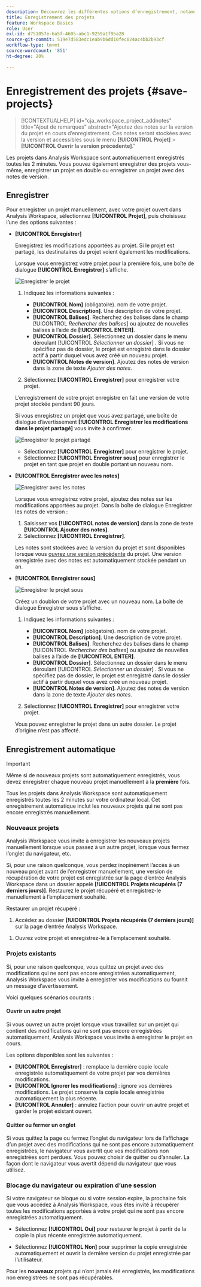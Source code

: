 ```yaml
---
description: Découvrez les différentes options d’enregistrement, notamment l’enregistrement automatique, l’enregistrement sous, l’enregistrement en tant que modèle et ouvrez les versions précédentes.
title: Enregistrement des projets
feature: Workspace Basics
role: User
exl-id: d751057e-6a5f-4605-abc1-9259a1f95a28
source-git-commit: 519e7d583edc1eab9b6dd10fec024ac4bb2b93cf
workflow-type: tm+mt
source-wordcount: '851'
ht-degree: 20%

---
```


# Enregistrement des projets {#save-projects}

<!-- markdownlint-disable MD034 -->

>[!CONTEXTUALHELP]
>id="cja_workspace_project_addnotes"
>title="Ajout de remarques"
>abstract="Ajoutez des notes sur la version du projet en cours d’enregistrement. Ces notes seront stockées avec la version et accessibles sous le menu **[!UICONTROL Projet]** > **[!UICONTROL Ouvrir la version précédente]**."

<!-- markdownlint-enable MD034 -->


Les projets dans Analysis Workspace sont automatiquement enregistrés toutes les 2 minutes. Vous pouvez également enregistrer des projets vous-même, enregistrer un projet en double ou enregistrer un projet avec des notes de version.

## Enregistrer

Pour enregistrer un projet manuellement, avec votre projet ouvert dans Analysis Workspace, sélectionnez **[!UICONTROL Projet]**, puis choisissez l’une des options suivantes :

* **[!UICONTROL Enregistrer]**

  Enregistrez les modifications apportées au projet. Si le projet est partagé, les destinataires du projet voient également les modifications.

  Lorsque vous enregistrez votre projet pour la première fois, une boîte de dialogue **[!UICONTROL Enregistrer]** s’affiche.

  ![Enregistrer le projet](assets/save-project.png)

   1. Indiquez les informations suivantes :

      * **[!UICONTROL Nom]** (obligatoire). nom de votre projet.
      * **[!UICONTROL Description]**. Une description de votre projet.
      * **[!UICONTROL Balises]**. Recherchez des balises dans le champ [!UICONTROL *Rechercher des balises*] ou ajoutez de nouvelles balises à l’aide de **[!UICONTROL ENTER]**.
      * **[!UICONTROL Dossier]**. Sélectionnez un dossier dans le menu déroulant [!UICONTROL *Sélectionner un dossier*] . Si vous ne spécifiez pas de dossier, le projet est enregistré dans le dossier actif à partir duquel vous avez créé un nouveau projet.
      * **[!UICONTROL Notes de version]**. Ajoutez des notes de version dans la zone de texte *Ajouter des notes*.

   1. Sélectionnez **[!UICONTROL Enregistrer]** pour enregistrer votre projet.

  L’enregistrement de votre projet enregistre en fait une version de votre projet stockée pendant 90 jours.

  Si vous enregistrez un projet que vous avez partagé, une boîte de dialogue d’avertissement **[!UICONTROL Enregistrer les modifications dans le projet partagé]** vous invite à confirmer.

  ![Enregistrer le projet partagé](assets/save-project-shared.png)

   * Sélectionnez **[!UICONTROL Enregistrer]** pour enregistrer le projet.
   * Sélectionnez **[!UICONTROL Enregistrer sous]** pour enregistrer le projet en tant que projet en double portant un nouveau nom.


* **[!UICONTROL Enregistrer avec les notes]**

  ![Enregistrer avec les notes](assets/save-version-notes.png)

  Lorsque vous enregistrez votre projet, ajoutez des notes sur les modifications apportées au projet. Dans la boîte de dialogue Enregistrer les notes de version :

   1. Saisissez vos **[!UICONTROL notes de version]** dans la zone de texte **[!UICONTROL Ajouter des notes]**.
   1. Sélectionnez **[!UICONTROL Enregistrer]**.

  Les notes sont stockées avec la version du projet et sont disponibles lorsque vous [ouvrez une version précédente](open-projects.md#open-previous-version) du projet. Une version enregistrée avec des notes est automatiquement stockée pendant un an.

* **[!UICONTROL Enregistrer sous]**

  ![Enregistrer le projet sous](assets/save-project-as.png)

  Créez un doublon de votre projet avec un nouveau nom. La boîte de dialogue Enregistrer sous s’affiche.

   1. Indiquez les informations suivantes :

      * **[!UICONTROL Nom]** (obligatoire). nom de votre projet.
      * **[!UICONTROL Description]**. Une description de votre projet.
      * **[!UICONTROL Balises]**. Recherchez des balises dans le champ [!UICONTROL *Rechercher des balises*] ou ajoutez de nouvelles balises à l’aide de **[!UICONTROL ENTER]**.
      * **[!UICONTROL Dossier]**. Sélectionnez un dossier dans le menu déroulant [!UICONTROL *Sélectionner un dossier*] . Si vous ne spécifiez pas de dossier, le projet est enregistré dans le dossier actif à partir duquel vous avez créé un nouveau projet.
      * **[!UICONTROL Notes de version]**. Ajoutez des notes de version dans la zone de texte *Ajouter des notes*.

   1. Sélectionnez **[!UICONTROL Enregistrer]** pour enregistrer votre projet.

  Vous pouvez enregistrer le projet dans un autre dossier. Le projet d’origine n’est pas affecté.


<!-- Cannot find this option in CJA 
| **[!UICONTROL Save as template]** | Save your project as a [custom template](https://experienceleague.adobe.com/docs/analytics/analyze/analysis-workspace/build-workspace-project/starter-projects.html) that becomes available to your organization under **[!UICONTROL Project > New]** | 
-->

## Enregistrement automatique


>[!IMPORTANT]
>
>Même si de nouveaux projets sont automatiquement enregistrés, vous devez enregistrer chaque nouveau projet manuellement à la **première** fois.
>

Tous les projets dans Analysis Workspace sont automatiquement enregistrés toutes les 2 minutes sur votre ordinateur local. Cet enregistrement automatique inclut les nouveaux projets qui ne sont pas encore enregistrés manuellement.

### Nouveaux projets

Analysis Workspace vous invite à enregistrer les nouveaux projets manuellement lorsque vous passez à un autre projet, lorsque vous fermez l’onglet du navigateur, etc.

Si, pour une raison quelconque, vous perdez inopinément l’accès à un nouveau projet avant de l’enregistrer manuellement, une version de récupération de votre projet est enregistrée sur la page d’entrée Analysis Workspace dans un dossier appelé **[!UICONTROL Projets récupérés (7 derniers jours)]**. Restaurez le projet récupéré et enregistrez-le manuellement à l’emplacement souhaité.

Restaurer un projet récupéré :

1. Accédez au dossier **[!UICONTROL Projets récupérés (7 derniers jours)]** sur la page d’entrée Analysis Workspace.

<!-- 
     ![The list of folders highlighting the Recovered Project folder.](assets/recovered-folder.png)
  -->

1. Ouvrez votre projet et enregistrez-le à l’emplacement souhaité.


### Projets existants

Si, pour une raison quelconque, vous quittez un projet avec des modifications qui ne sont pas encore enregistrées automatiquement, Analysis Workspace vous invite à enregistrer vos modifications ou fournit un message d’avertissement.


Voici quelques scénarios courants :

#### Ouvrir un autre projet

Si vous ouvrez un autre projet lorsque vous travaillez sur un projet qui contient des modifications qui ne sont pas encore enregistrées automatiquement, Analysis Workspace vous invite à enregistrer le projet en cours.

Les options disponibles sont les suivantes :

* **[!UICONTROL Enregistrer]** : remplace la dernière copie locale enregistrée automatiquement de votre projet par vos dernières modifications.
* **[!UICONTROL Ignorer les modifications]** : ignore vos dernières modifications. Le projet conserve la copie locale enregistrée automatiquement la plus récente.
* **[!UICONTROL Annuler]** : annulez l’action pour ouvrir un autre projet et garder le projet existant ouvert.

<!-- ![Click Save to save changes to a project.](assets/existing-save.png) -->

#### Quitter ou fermer un onglet

Si vous quittez la page ou fermez l’onglet du navigateur lors de l’affichage d’un projet avec des modifications qui ne sont pas encore automatiquement enregistrées, le navigateur vous avertit que vos modifications non enregistrées sont perdues. Vous pouvez choisir de quitter ou d’annuler. La façon dont le navigateur vous avertit dépend du navigateur que vous utilisez.


### Blocage du navigateur ou expiration d’une session

Si votre navigateur se bloque ou si votre session expire, la prochaine fois que vous accédez à Analysis Workspace, vous êtes invité à récupérer toutes les modifications apportées à votre projet qui ne sont pas encore enregistrées automatiquement.

* Sélectionnez **[!UICONTROL Oui]** pour restaurer le projet à partir de la copie la plus récente enregistrée automatiquement.

* Sélectionnez **[!UICONTROL Non]** pour supprimer la copie enregistrée automatiquement et ouvrir la dernière version du projet enregistrée par l’utilisateur.

<!--![The Project Recovery dialog box.](assets/project-recovery.png)-->



Pour les **nouveaux** projets qui n’ont jamais été enregistrés, les modifications non enregistrées ne sont pas récupérables.


<!-- Shouldn't this belong to another page?  Moved it to a new open projects page


## Open previously saved version

To open a previously saved version of a project:

1. Select **[!UICONTROL Open previous version]** from the **[!UICONTROL Project]** menu.

   ![The Previously saved project versions list and options to show All versions or Only versions with notes.](assets/open-previously-saved.png)

1. Review the list of previous versions available. You can switch between **[!UICONTROL All versions]** and **[!UICONTROL Only versions with notes]**.

   For each version, the list shows a timestamp
   [!UICONTROL Timestamp] and [!UICONTROL Editor] are shown, in addition to [!UICONTROL Notes] if they were added when the [!UICONTROL Editor] saved. Versions without notes are stored for 90 days; versions with notes are stored for 1 year.
1. Select a previous version and click **[!UICONTROL Load]**.
   The previous version then loads with a notification. The previous version does not become the current saved version of your project until you click **[!UICONTROL Save]**. If you navigate away from the loaded version, when you return, you will see the last saved version of the project.

-->
